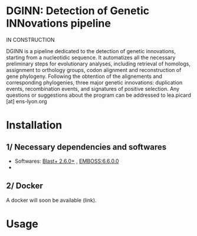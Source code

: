# DGINN: Detection of Genetic INNovations pipeline

IN CONSTRUCTION

DGINN is a pipeline dedicated to the detection of genetic innovations, starting from a nucleotidic sequence. 
It automatizes all the necessary preliminary steps for evolutionary analyses, including retrieval of homologs, assignment to orthology groups, codon alignment and reconstruction of gene phylogeny.
Following the obtention of the alignements and corresponding phylogenies, three major genetic innovations: duplication events, recombination events, and signatures of positive selection.
Any questions or suggestions about the program can be addressed to lea.picard [at] ens-lyon.org

# Installation

## 1/ Necessary dependencies and softwares

- Softwares: [Blast+ 2.6.0+](ftp://ftp.ncbi.nlm.nih.gov/blast/executables/blast+/LATEST/) , [EMBOSS:6.6.0.0](http://en.bio-soft.net/format/emboss.html)
- 


## 2/ Docker

A docker will soon be available (link).

# Usage


